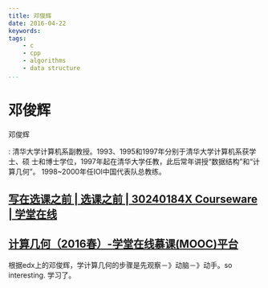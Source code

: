 ```yaml
---
title: 邓俊辉
date: 2016-04-22
keywords:
tags:
    - c
    - cpp
    - algorithms
    - data structure
...
```


邓俊辉
======

邓俊辉

:   清华大学计算机系副教授。1993、1995和1997年分别于清华大学计算机系获学士、硕
    士和博士学位，1997年起在清华大学任教，此后常年讲授“数据结构”和“计算几何”。
    1998~2000年任IOI中国代表队总教练。

## [写在选课之前 | 选课之前 | 30240184X Courseware | 学堂在线](http://www.xuetangx.com/courses/course-v1:TsinghuaX+30240184X+sp/courseware/b8013a2ea90a4174989bc758330c9422/53f8a6d435084015ab919439d7f5f59a/)

## [计算几何（2016春）-学堂在线慕课(MOOC)平台](http://www.xuetangx.com/courses/course-v1:TsinghuaX+70240183X+2016_T11/about)



根据edx上的邓俊辉，学计算几何的步骤是先观察－》动脑－》动手。so interesting. 学习了。
